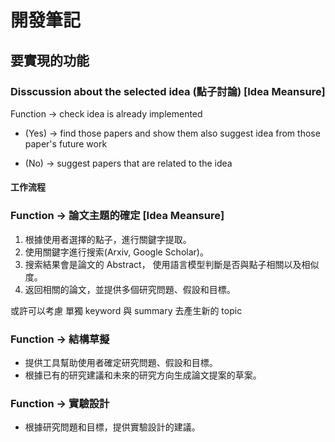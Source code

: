 # 開發筆記

## 要實現的功能

### Disscussion about the selected idea (點子討論) [Idea Meansure]

Function -> check idea is already implemented

- (Yes) -> find those papers and show them also suggest idea from those paper's future work

- (No) -> suggest papers that are related to the idea

#### 工作流程

### Function -> 論文主題的確定 [Idea Meansure]

1. 根據使用者選擇的點子，進行關鍵字提取。
2. 使用關鍵字進行搜索(Arxiv, Google Scholar)。
3. 搜索結果會是論文的 Abstract， 使用語言模型判斷是否與點子相關以及相似度。
4. 返回相關的論文，並提供多個研究問題、假設和目標。

或許可以考慮 單獨 keyword 與 summary 去產生新的 topic

### Function -> 結構草擬

- 提供工具幫助使用者確定研究問題、假設和目標。
- 根據已有的研究建議和未來的研究方向生成論文提案的草案。

### Function -> 實驗設計

- 根據研究問題和目標，提供實驗設計的建議。